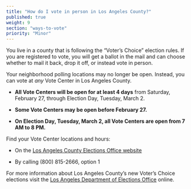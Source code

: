 ```yaml
---
title: "How do I vote in person in Los Angeles County?"
published: true
weight: 9
section: "ways-to-vote"
priority: "Minor"
---
```


You live in a county that is following the “Voter’s Choice” election rules. If you are registered to vote, you will get a ballot in the mail and can choose whether to mail it back, drop it off, or instead vote in person.

Your neighborhood polling locations may no longer be open. Instead, you can vote at *any* Vote Center in Los Angeles County.   

- **All Vote Centers will be open for at least 4 days** from Saturday, February 27, through Election Day, Tuesday, March 2. 

- **Some Vote Centers may be open before February 27.** 

- **On Election Day, Tuesday, March 2, all Vote Centers are open from 7 AM to 8 PM.**  

Find your Vote Center locations and hours:  

- On the [Los Angeles County Elections Office website](https://locator.lavote.net/locations/vc)   

- By calling (800) 815-2666, option 1       

For more information about Los Angeles County’s new Voter’s Choice elections visit the [Los Angeles Department of Elections Office](https://www.lavote.net/home/voting-elections/current-elections) online.
